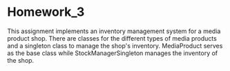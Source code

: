# Homework_3
This assignment implements an inventory management system for a media product shop. There are classes for the different types of media products and a singleton class to manage the shop's inventory. MediaProduct serves as the base class while StockManagerSingleton manages the inventory of the shop.
